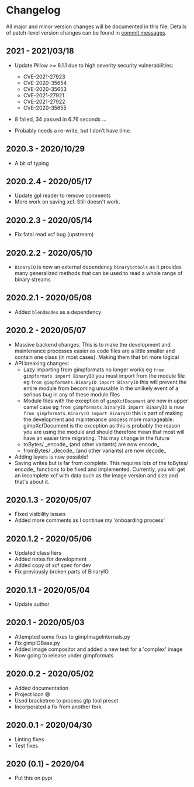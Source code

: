 # Changelog
All major and minor version changes will be documented in this file. Details of
patch-level version changes can be found in [commit messages](../../commits/master).

## 2021 - 2021/03/18
- Update Pillow >= 8.1.1 due to high severity security vulnerabilities:
  - CVE-2021-27923
  - CVE-2020-35654
  - CVE-2020-35653
  - CVE-2021-27921
  - CVE-2021-27922
  - CVE-2020-35655

- 8 failed, 34 passed in 6.76 seconds ...
- Probably needs a re-write, but I don't have time.

## 2020.3 - 2020/10/29
- A bit of typing

## 2020.2.4 - 2020/05/17
- Update gpl reader to remove comments
- More work on saving xcf. Still doesn't work.

## 2020.2.3 - 2020/05/14
- Fix fatal read xcf bug (upstream)

## 2020.2.2 - 2020/05/10
- `BinaryIO` is now an external dependency `binaryiotools` as it provides many
  generalized methods that can be used to read a whole range of binary streams

## 2020.2.1 - 2020/05/08
- Added `blendmodes` as a dependency

## 2020.2 - 2020/05/07
- Massive backend changes. This is to make the development and maintenance
  processes easier as code files are a little smaller and contain one class (in
  most cases). Making them that bit more logical
- API breaking changes:
  - Lazy importing from gimpformats no longer works eg
  `from gimpformats import BinaryIO` you must import from the module file eg
  `from gimpformats.BinaryIO import BinaryIO` this will prevent the entire
  module from becoming unusable in the unlikely event of a serious bug in any
  of these module files
  - Module files with the exception of `gimpXcfDocument` are now in upper
  camel case eg `from gimpformats.binaryIO import BinaryIO` is now
  `from gimpformats.BinaryIO import BinaryIO` this is part of making the
  development and maintenance process more manageable. gimpXcfDocument is
  the exception as this is probably the reason you are using the module and
  should therefore mean that most will have an easier time migrating. This may
  change in the future
  - toBytes/ \_encode\_ (and other variants) are now encode\_
  - fromBytes/ \_decode\_ (and other variants) are now decode\_
- Adding layers is now possible!
- Saving writes but is far from complete. This requires lots of the toBytes/
  encode_ functions to be fixed and implemented. Currently, you will get an
  incomplete xcf with data such as the image version and size and that's about
  it.

## 2020.1.3 - 2020/05/07
- Fixed visibility issues
- Added more comments as I continue my 'onboarding process'

## 2020.1.2 - 2020/05/06
- Updated classifiers
- Added notes for development
- Added copy of xcf spec for dev
- Fix previously broken parts of BinaryIO

## 2020.1.1 - 2020/05/04
- Update author

## 2020.1 - 2020/05/03
- Attempted some fixes to gimpImageInternals.py
- Fix gimpIOBase.py
- Added image compositor and added a new test for a 'complex' image
- Now going to release under gimpformats

## 2020.0.2 - 2020/05/02
- Added documentation
- Project icon :smile:
- Used bracketree to process gtp tool preset
- Incorporated a fix from another fork

## 2020.0.1 - 2020/04/30
- Linting fixes
- Test fixes

## 2020 (0.1) - 2020/04
- Put this on pypi
